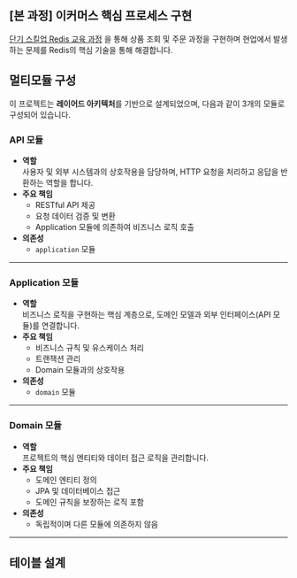 ## [본 과정] 이커머스 핵심 프로세스 구현
[단기 스킬업 Redis 교육 과정](https://hh-skillup.oopy.io/) 을 통해 상품 조회 및 주문 과정을 구현하며 현업에서 발생하는 문제를 Redis의 핵심 기술을 통해 해결합니다.

## 멀티모듈 구성
이 프로젝트는 **레이어드 아키텍처**를 기반으로 설계되었으며, 다음과 같이 3개의 모듈로 구성되어 있습니다.

### **API 모듈**
- **역할**  
  사용자 및 외부 시스템과의 상호작용을 담당하며, HTTP 요청을 처리하고 응답을 반환하는 역할을 합니다.
- **주요 책임**
    - RESTful API 제공
    - 요청 데이터 검증 및 변환
    - Application 모듈에 의존하여 비즈니스 로직 호출
- **의존성**
    - `application` 모듈

---

### **Application 모듈**
- **역할**  
  비즈니스 로직을 구현하는 핵심 계층으로, 도메인 모델과 외부 인터페이스(API 모듈)를 연결합니다.
- **주요 책임**
    - 비즈니스 규칙 및 유스케이스 처리
    - 트랜잭션 관리
    - Domain 모듈과의 상호작용
- **의존성**
    - `domain` 모듈

---

### **Domain 모듈**
- **역할**  
  프로젝트의 핵심 엔티티와 데이터 접근 로직을 관리합니다.
- **주요 책임**
    - 도메인 엔티티 정의
    - JPA 및 데이터베이스 접근
    - 도메인 규칙을 보장하는 로직 포함
- **의존성**
    - 독립적이며 다른 모듈에 의존하지 않음

---

## 테이블 설계
